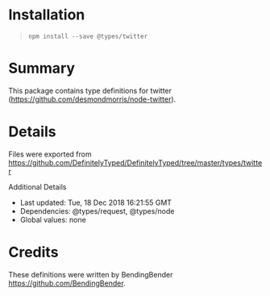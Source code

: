 # Installation
> `npm install --save @types/twitter`

# Summary
This package contains type definitions for twitter (https://github.com/desmondmorris/node-twitter).

# Details
Files were exported from https://github.com/DefinitelyTyped/DefinitelyTyped/tree/master/types/twitter

Additional Details
 * Last updated: Tue, 18 Dec 2018 16:21:55 GMT
 * Dependencies: @types/request, @types/node
 * Global values: none

# Credits
These definitions were written by BendingBender <https://github.com/BendingBender>.
